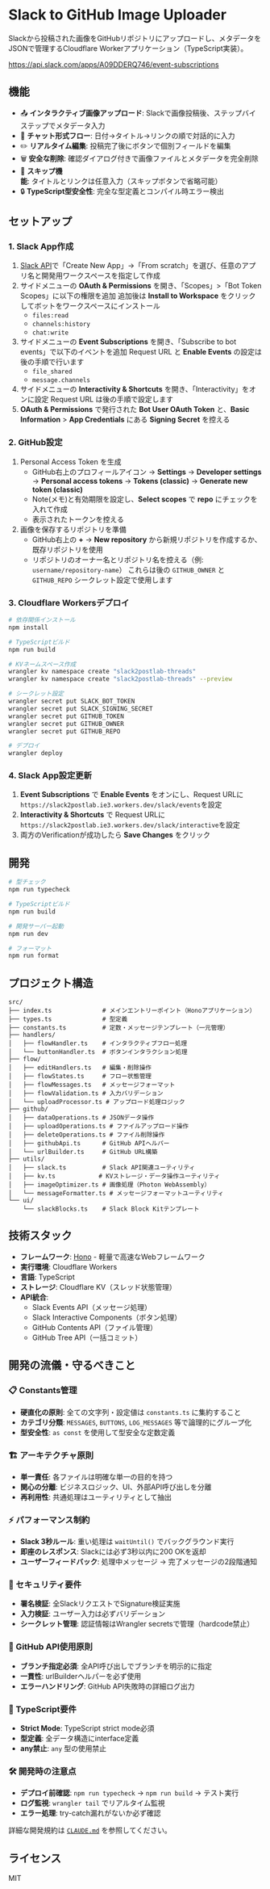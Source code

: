 # Slack to GitHub Image Uploader

Slackから投稿された画像をGitHubリポジトリにアップロードし、メタデータをJSONで管理するCloudflare Workerアプリケーション（TypeScript実装）。


https://api.slack.com/apps/A09DDERQ746/event-subscriptions


## 機能

- 📤 **インタラクティブ画像アップロード**: Slackで画像投稿後、ステップバイステップでメタデータ入力
- 💬 **チャット形式フロー**: 日付→タイトル→リンクの順で対話的に入力
- ✏️ **リアルタイム編集**: 投稿完了後にボタンで個別フィールドを編集
- 🗑️ **安全な削除**: 確認ダイアログ付きで画像ファイルとメタデータを完全削除
- 🎯 **スキップ機能**: タイトルとリンクは任意入力（スキップボタンで省略可能）
- 🔒 **TypeScript型安全性**: 完全な型定義とコンパイル時エラー検出

## セットアップ

### 1. Slack App作成

1. [Slack API](https://api.slack.com/apps)で「Create New App」→「From scratch」を選び、任意のアプリ名と開発用ワークスペースを指定して作成
2. サイドメニューの **OAuth & Permissions** を開き、「Scopes」>「Bot Token Scopes」に以下の権限を追加
   追加後は **Install to Workspace** をクリックしてボットをワークスペースにインストール
   - `files:read`
   - `channels:history`
   - `chat:write`
3. サイドメニューの **Event Subscriptions** を開き、「Subscribe to bot events」で以下のイベントを追加
   Request URL と **Enable Events** の設定は後の手順で行います
   - `file_shared`
   - `message.channels`
4. サイドメニューの **Interactivity & Shortcuts** を開き、「Interactivity」をオンに設定
   Request URL は後の手順で設定します
5. **OAuth & Permissions** で発行された **Bot User OAuth Token** と、**Basic Information** > **App Credentials** にある **Signing Secret** を控える

### 2. GitHub設定

1. Personal Access Token を生成
   - GitHub右上のプロフィールアイコン → **Settings** → **Developer settings** → **Personal access tokens** → **Tokens (classic)** → **Generate new token (classic)**
   - Note(メモ)と有効期限を設定し、**Select scopes** で **repo** にチェックを入れて作成
   - 表示されたトークンを控える
2. 画像を保存するリポジトリを準備
   - GitHub右上の **+** → **New repository** から新規リポジトリを作成するか、既存リポジトリを使用
   - リポジトリのオーナー名とリポジトリ名を控える（例: `username/repository-name`）
     これらは後の `GITHUB_OWNER` と `GITHUB_REPO` シークレット設定で使用します

### 3. Cloudflare Workersデプロイ

```bash
# 依存関係インストール
npm install

# TypeScriptビルド
npm run build

# KVネームスペース作成
wrangler kv namespace create "slack2postlab-threads"
wrangler kv namespace create "slack2postlab-threads" --preview

# シークレット設定
wrangler secret put SLACK_BOT_TOKEN
wrangler secret put SLACK_SIGNING_SECRET
wrangler secret put GITHUB_TOKEN
wrangler secret put GITHUB_OWNER
wrangler secret put GITHUB_REPO

# デプロイ
wrangler deploy
```

### 4. Slack App設定更新

1. **Event Subscriptions** で **Enable Events** をオンにし、Request URLに`https://slack2postlab.ie3.workers.dev/slack/events`を設定
2. **Interactivity & Shortcuts** で Request URLに`https://slack2postlab.ie3.workers.dev/slack/interactive`を設定
3. 両方のVerificationが成功したら **Save Changes** をクリック

## 開発

```bash
# 型チェック
npm run typecheck

# TypeScriptビルド
npm run build

# 開発サーバー起動
npm run dev

# フォーマット
npm run format
```

## プロジェクト構造

```
src/
├── index.ts              # メインエントリーポイント（Honoアプリケーション）
├── types.ts              # 型定義
├── constants.ts          # 定数・メッセージテンプレート（一元管理）
├── handlers/
│   ├── flowHandler.ts    # インタラクティブフロー処理
│   └── buttonHandler.ts  # ボタンインタラクション処理
├── flow/
│   ├── editHandlers.ts   # 編集・削除操作
│   ├── flowStates.ts     # フロー状態管理
│   ├── flowMessages.ts   # メッセージフォーマット
│   ├── flowValidation.ts # 入力バリデーション
│   └── uploadProcessor.ts # アップロード処理ロジック
├── github/
│   ├── dataOperations.ts # JSONデータ操作
│   ├── uploadOperations.ts # ファイルアップロード操作
│   ├── deleteOperations.ts # ファイル削除操作
│   ├── githubApi.ts      # GitHub APIヘルパー
│   └── urlBuilder.ts     # GitHub URL構築
├── utils/
│   ├── slack.ts          # Slack API関連ユーティリティ
│   ├── kv.ts            # KVストレージ・データ操作ユーティリティ
│   ├── imageOptimizer.ts # 画像処理（Photon WebAssembly）
│   └── messageFormatter.ts # メッセージフォーマットユーティリティ
└── ui/
    └── slackBlocks.ts    # Slack Block Kitテンプレート
```

## 技術スタック

- **フレームワーク**: [Hono](https://hono.dev/) - 軽量で高速なWebフレームワーク
- **実行環境**: Cloudflare Workers
- **言語**: TypeScript
- **ストレージ**: Cloudflare KV（スレッド状態管理）
- **API統合**:
  - Slack Events API（メッセージ処理）
  - Slack Interactive Components（ボタン処理）
  - GitHub Contents API（ファイル管理）
  - GitHub Tree API（一括コミット）

## 開発の流儀・守るべきこと

### 📋 Constants管理
- **硬直化の原則**: 全ての文字列・設定値は `constants.ts` に集約すること
- **カテゴリ分類**: `MESSAGES`, `BUTTONS`, `LOG_MESSAGES` 等で論理的にグループ化
- **型安全性**: `as const` を使用して型安全な定数定義

### 🏗️ アーキテクチャ原則
- **単一責任**: 各ファイルは明確な単一の目的を持つ
- **関心の分離**: ビジネスロジック、UI、外部API呼び出しを分離
- **再利用性**: 共通処理はユーティリティとして抽出

### ⚡ パフォーマンス制約
- **Slack 3秒ルール**: 重い処理は `waitUntil()` でバックグラウンド実行
- **即座のレスポンス**: Slackには必ず3秒以内に200 OKを返却
- **ユーザーフィードバック**: 処理中メッセージ → 完了メッセージの2段階通知

### 🔐 セキュリティ要件
- **署名検証**: 全SlackリクエストでSignature検証実施
- **入力検証**: ユーザー入力は必ずバリデーション
- **シークレット管理**: 認証情報はWrangler secretsで管理（hardcode禁止）

### 🐙 GitHub API使用原則
- **ブランチ指定必須**: 全API呼び出しでブランチを明示的に指定
- **一貫性**: urlBuilderヘルパーを必ず使用
- **エラーハンドリング**: GitHub API失敗時の詳細ログ出力

### 📝 TypeScript要件
- **Strict Mode**: TypeScript strict mode必須
- **型定義**: 全データ構造にinterface定義
- **any禁止**: `any` 型の使用禁止

### 🛠️ 開発時の注意点
- **デプロイ前確認**: `npm run typecheck` → `npm run build` → テスト実行
- **ログ監視**: `wrangler tail` でリアルタイム監視
- **エラー処理**: try-catch漏れがないか必ず確認

詳細な開発規約は [`CLAUDE.md`](./CLAUDE.md) を参照してください。

## ライセンス

MIT
